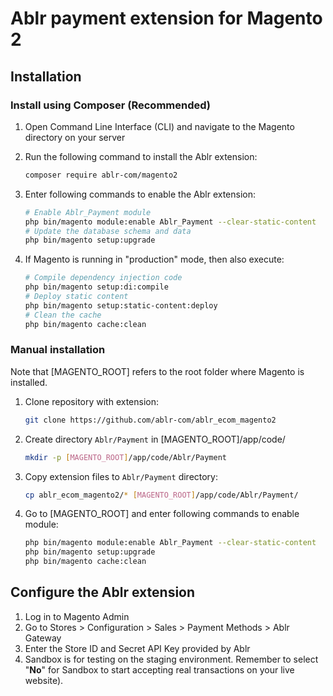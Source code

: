 # Ablr payment extension for Magento 2

## Installation

### Install using Composer (Recommended)

1. Open Command Line Interface (CLI) and navigate to the Magento directory on your server
2. Run the following command to install the Ablr extension:

   ```bash
   composer require ablr-com/magento2
   ```

3. Enter following commands to enable the Ablr extension:

   ```bash
   # Enable Ablr_Payment module
   php bin/magento module:enable Ablr_Payment --clear-static-content
   # Update the database schema and data
   php bin/magento setup:upgrade
   ```

4. If Magento is running in "production" mode, then also execute:

   ```bash
   # Compile dependency injection code
   php bin/magento setup:di:compile
   # Deploy static content
   php bin/magento setup:static-content:deploy
   # Clean the cache
   php bin/magento cache:clean
   ```

### Manual installation

Note that [MAGENTO_ROOT] refers to the root folder where Magento is installed.

1. Clone repository with extension:
   ```bash
   git clone https://github.com/ablr-com/ablr_ecom_magento2
   ```

2. Create directory `Ablr/Payment` in [MAGENTO_ROOT]/app/code/
   ```bash
   mkdir -p [MAGENTO_ROOT]/app/code/Ablr/Payment
   ```
   
3. Copy extension files to `Ablr/Payment` directory:
   ```bash
   cp ablr_ecom_magento2/* [MAGENTO_ROOT]/app/code/Ablr/Payment/
   ```   

4. Go to [MAGENTO_ROOT] and enter following commands to enable module:

   ```bash
   php bin/magento module:enable Ablr_Payment --clear-static-content
   php bin/magento setup:upgrade
   php bin/magento cache:clean
   ```

## Configure the Ablr extension

1. Log in to Magento Admin
2. Go to Stores > Configuration > Sales > Payment Methods > Ablr Gateway
3. Enter the Store ID and Secret API Key provided by Ablr
4. Sandbox is for testing on the staging environment. Remember to select "**No**" for Sandbox to start accepting real transactions on your live website).
